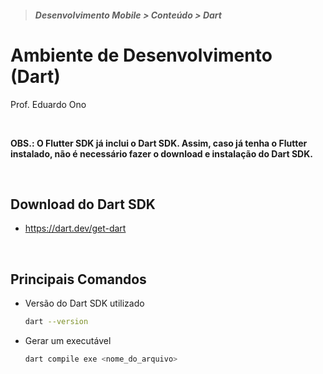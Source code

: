 > <h5>Desenvolvimento Mobile > Conteúdo > Dart</h5>

# Ambiente de Desenvolvimento (Dart)

Prof. Eduardo Ono

<br>

__OBS.: O Flutter SDK já inclui o Dart SDK. Assim, caso já tenha o Flutter instalado, não é necessário fazer o download e instalação do Dart SDK.__

<br>

## Download do Dart SDK

  * https://dart.dev/get-dart

<br>

## Principais Comandos

* Versão do Dart SDK utilizado

  ```sh
  dart --version
  ```

* Gerar um executável

  ```dart
  dart compile exe <nome_do_arquivo>
  ```

<br>

